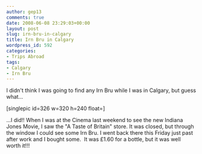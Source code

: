 ```yaml
---
author: gep13
comments: true
date: 2008-06-08 23:29:03+00:00
layout: post
slug: irn-bru-in-calgary
title: Irn Bru in Calgary
wordpress_id: 592
categories:
- Trips Abroad
tags:
- Calgary
- Irn Bru
---
```


I didn't think I was going to find any Irn Bru while I was in Calgary, but guess what...

[singlepic id=326 w=320 h=240 float=]

...I did!! When I was at the Cinema last weekend to see the new Indiana Jones Movie, I saw the "A Taste of Britain" store. It was closed, but through the window I could see some Irn Bru. I went back there this Friday just past after work and I bought some.  It was £1.60 for a bottle, but it was well worth it!!!
